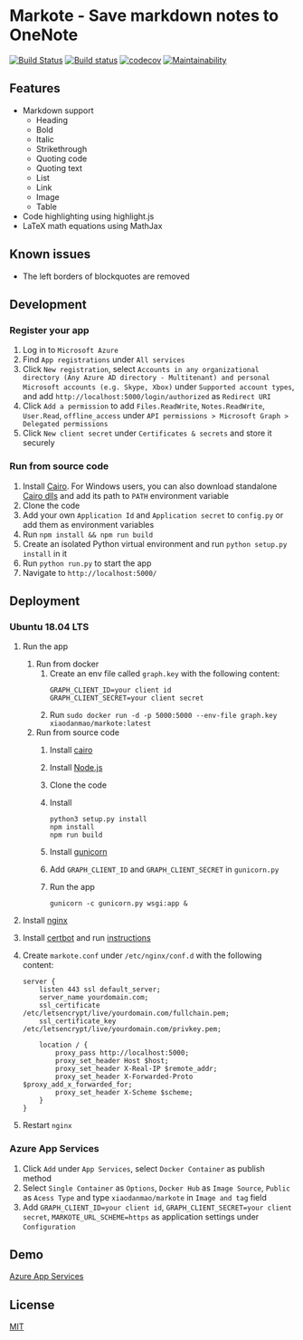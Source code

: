 # Markote - Save markdown notes to OneNote
[![Build Status](https://travis-ci.org/Frederick-S/markote.svg?branch=master)](https://travis-ci.org/Frederick-S/markote) [![Build status](https://ci.appveyor.com/api/projects/status/w6f5wr4vn4lublch/branch/master?svg=true)](https://ci.appveyor.com/project/Frederick-S/markote/branch/master) [![codecov](https://codecov.io/gh/Frederick-S/markote/branch/master/graph/badge.svg)](https://codecov.io/gh/Frederick-S/markote) [![Maintainability](https://api.codeclimate.com/v1/badges/8ae219fa1feff5627c2e/maintainability)](https://codeclimate.com/github/Frederick-S/markote/maintainability)

## Features
* Markdown support
    * Heading
    * Bold
    * Italic
    * Strikethrough
    * Quoting code
    * Quoting text
    * List
    * Link
    * Image
    * Table
* Code highlighting using highlight.js
* LaTeX math equations using MathJax

## Known issues
* The left borders of blockquotes are removed

## Development
### Register your app
1. Log in to `Microsoft Azure`
2. Find `App registrations` under `All services`
3. Click `New registration`, select `Accounts in any organizational directory (Any Azure AD directory - Multitenant) and personal Microsoft accounts (e.g. Skype, Xbox)` under `Supported account types`, and add `http://localhost:5000/login/authorized` as `Redirect URI`
4. Click `Add a permission` to add `Files.ReadWrite`, `Notes.ReadWrite`, `User.Read`, `offline_access` under `API permissions > Microsoft Graph > Delegated permissions`
5. Click `New client secret` under `Certificates & secrets` and store it securely

### Run from source code
1. Install [Cairo](https://cairographics.org/). For Windows users, you can also download standalone [Cairo dlls](https://github.com/preshing/cairo-windows/releases) and add its path to `PATH` environment variable
2. Clone the code
3. Add your own `Application Id` and `Application secret` to `config.py` or add them as environment variables
4. Run `npm install && npm run build`
5. Create an isolated Python virtual environment and run `python setup.py install` in it
6. Run `python run.py` to start the app
7. Navigate to `http://localhost:5000/`

## Deployment
### Ubuntu 18.04 LTS
1. Run the app
   1. Run from docker
      1. Create an env file called `graph.key` with the following content:
         ```
         GRAPH_CLIENT_ID=your client id
         GRAPH_CLIENT_SECRET=your client secret
         ```
      2. Run `sudo docker run -d -p 5000:5000 --env-file graph.key xiaodanmao/markote:latest`
   2. Run from source code
      1. Install [cairo](https://cairographics.org/)
      2. Install [Node.js](https://nodejs.org/en/)
      3. Clone the code
      4. Install

          ```
          python3 setup.py install
          npm install
          npm run build
          ```
      5. Install [gunicorn](http://gunicorn.org/)
      6. Add `GRAPH_CLIENT_ID` and `GRAPH_CLIENT_SECRET` in `gunicorn.py` 
      7. Run the app

          ```
          gunicorn -c gunicorn.py wsgi:app &
          ```
2. Install [nginx](https://www.nginx.com/)
3. Install [certbot](https://certbot.eff.org/) and run [instructions](https://certbot.eff.org/lets-encrypt/ubuntubionic-nginx)
4. Create `markote.conf` under `/etc/nginx/conf.d` with the following content:

    ```
    server {
        listen 443 ssl default_server;
        server_name yourdomain.com;
        ssl_certificate /etc/letsencrypt/live/yourdomain.com/fullchain.pem;
        ssl_certificate_key /etc/letsencrypt/live/yourdomain.com/privkey.pem;

        location / {
            proxy_pass http://localhost:5000;
            proxy_set_header Host $host;
            proxy_set_header X-Real-IP $remote_addr;
            proxy_set_header X-Forwarded-Proto $proxy_add_x_forwarded_for;
            proxy_set_header X-Scheme $scheme;
        }
    }
    ```
11. Restart `nginx`

### Azure App Services
1. Click `Add` under `App Services`, select `Docker Container` as publish method
2. Select `Single Container` as `Options`, `Docker Hub` as `Image Source`, `Public` as `Acess Type` and type `xiaodanmao/markote` in `Image and tag` field
3. Add `GRAPH_CLIENT_ID=your client id`, `GRAPH_CLIENT_SECRET=your client secret`, `MARKOTE_URL_SCHEME=https` as application settings under `Configuration` 

## Demo
[Azure App Services](http://markote.azurewebsites.net/)

## License
[MIT](LICENSE)
